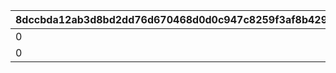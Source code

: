 |8dccbda12ab3d8bd2dd76d670468d0d0c947c8259f3af8b4299bf2cd003b9541|4150426ad1a9b9a511b290a1abfd0ad9cf2d0c284bae8ad50e4d9726bed0af99|6f13fd6742e29038e0fb513aa4559c7e80195814037dca5712c879517af87d19|2db6575c143ded73a600a316c0bcdfe74b40e4ac76fe07f7a14e037b17eeda84|12179fc26e1e8a08a457c49a5080f8b984a1b4462015544907854caa5c4fd0c4|c81b2fde92b5e395cac4bfe2a2c48d52121b7739207b0e68b878d5e133432d1d|bb9a5423781a69798bfa90fe647c405f3f7b86ef2c8f651531f3094bbbe04817|b2d305017edcdce81012febea32b657f2bb41654af838b261f3aa9722a8bc785|e0a8e0d0579ff9e1eb6f1e7381e01497747cbb4d0f4465c37d78013c36b204ad|e451f1a8ecbf4c13a988e61423f0645dc7331c9fe2eaed84a22bf4e175f4b966|
| --- | --- | --- | --- | --- | --- | --- | --- | --- | --- |
|0|126601|58001|10122|1|58|-360|101|8.63|0|
|0|126601|58002|10122|1|58|-360|102|4.37|0|
